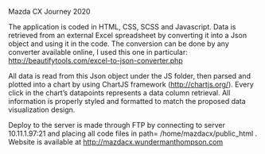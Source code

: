 Mazda CX Journey 2020

The application is coded in HTML, CSS, SCSS and Javascript. Data is retrieved from an external Excel spreadsheet by converting it into a Json object and using it in the code. The conversion can be done by any converter available online, I used this one in particular: 
http://beautifytools.com/excel-to-json-converter.php

All data is read from this Json object under the JS folder, then parsed and plotted into a chart by using ChartJS framework (http://chartjs.org/). Every click in the chart’s datapoints represents a data column retrieval. All information is properly styled and formatted to match the proposed data visualization design. 

Deploy to the server is made through FTP by connecting to server 10.11.1.97:21 and placing all code files in path= /home/mazdacx/public_html . Website is available at http://mazdacx.wundermanthompson.com

